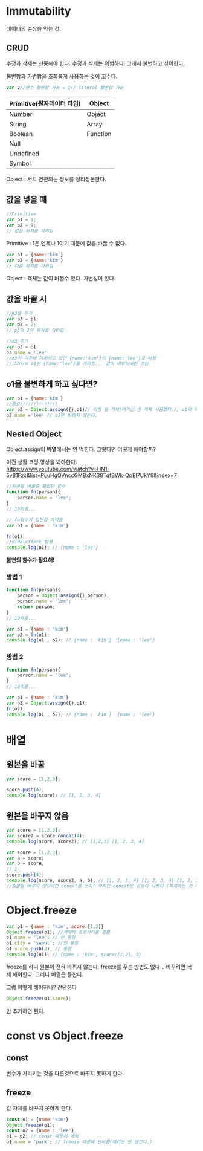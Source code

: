 # Immutability
데이터의 손상을 막는 것.
## CRUD
수정과 삭제는 신중해야 한다.
수정과 삭제는 위험하다.
그래서 불변하고 싶어한다.

불변함과 가변함을 조화롭게 사용하는 것이 고수다.

```js
var v//변수 불변함 가능 = 1// literal 불변함 가능
```

|Primitive(원자데이터 타입)|Object|
|---|---|
|Number| Object|
|String|Array|
|Boolean|Function|
|Null||
|Undefined||
|Symbol||

Object : 서로 연관되는 정보를 정리정돈한다.

## 값을 넣을 때
```js
//Primitive
var p1 = 1;
var p2 = 1; 
// 같은 위치를 가리킴
```
Primitive : 1은 언제나 1이기 때문에 값을 바꿀 수 없다.
```js
var o1 = {name:'kim'}
var o2 = {name:'kim'}
// 다른 위치를 가리킴
```
Object : 객체는 값이 바뀔수 있다. 가변성이 있다.

## 값을 바꿀 시
```js
//p3를 추가
var p3 = p1;
var p3 = 2;
// p3가 2의 위치를 가리킴

//o3 추가
var o3 = o1
o3.name = 'lee'
//o3가 기존에 가리키고 있던 {name:'kim'}이 {name:'lee'}로 바뀜 
//그러므로 o1은 {name:'lee'}를 가리킴... 값이 바뀌어버린 것임
```
## o1을 불변하게 하고 싶다면?
```js
var o1 = {name:'kim'}
//중요!!!!!!!!!!!!!!
var o2 = Object.assign({},o1)// 리턴 될 객체(여기선 빈 객체 사용했다.), o1과 똑같은 객체가 복제된다.
o2.name ='lee' // o1은 바뀌지 않는다.
```

## Nested Object
Object.assign이 **배열**에서는 안 먹힌다. 그렇다면 어떻게 해야할까?

이건 생활 코딩 영상을 봐야한다.   
https://www.youtube.com/watch?v=HN1-5v81Fzc&list=PLuHgQVnccGMBxNK38TqfBWk-QpEI7UkY8&index=7


```js
//원본을 바꿀줄 몰랐던 함수
function fn(person){
    person.name = 'lee';
}
// 10억줄...

// fn함수가 있던걸 까먹음
var o1 = {name : 'kim'}

fn(o1);
//side effect 발생
console.log(o1); // {name : 'lee'} 
```

**불변의 함수가 필요해!**
### 방법 1
```js
function fn(person){
    person = Object.assign({},person);
    person.name = 'lee';
    return person;
}
// 10억줄...

var o1 = {name : 'kim'}
var o2 = fn(o1);
console.log(o1 , o2); // {name : 'kim'}  {name : 'lee'} 
```
### 방법 2
```js
function fn(person){
    person.name = 'lee';
}
// 10억줄...

var o1 = {name : 'kim'}
var o2 = Object.assign({},o1);
fn(o2);
console.log(o1 , o2); // {name : 'kim'}  {name : 'lee'} 
```

# 배열

## 원본을 바꿈
```js
var score = [1,2,3];

score.push(4);
console.log(score); // [1, 2, 3, 4]
```
## 원본을 바꾸지 않음
```js
var score = [1,2,3];
var score2 = score.concat(4);
console.log(score, score2); // [1,2,3] [1, 2, 3, 4]
```

```js
var score = [1,2,3];
var a = score;
var b = score;
// 1~
score.push(4);
console.log(score, score2, a, b); // [1, 2, 3, 4] [1, 2, 3, 4] [1, 2, 3, 4] 
//원본을 바꾸지 않으려면 concat을 쓰자! 하지만 concat은 성능이 나쁘다 (복제하는 것 때문에)
```

# Object.freeze

```js
var o1 = {name : 'kim', score:[1,2]}
Object.freeze(o1); //객체의 프로퍼티를 얼림
o1.name = 'lee'; // 안 통함
o1.city = 'seoul'; //안 통함
o1.score.push(3); // 통함
console.log(o1); // {name : 'kim', score:[1,2], 3}
```

freeze를 하니 원본이 전혀 바뀌지 않는다.
freeze를 푸는 방법도 없다... 바꾸려면 복제 해야한다.
그러나 배열은 통한다.

그럼 어떻게 해야하나?
간단하다
```js
Object.freeze(o1.score);
```
만 추가하면 된다.

# const vs Object.freeze
## const 
변수가 가리키는 것을 다른것으로 바꾸지 못하게 한다.
## freeze
값 자체를 바꾸지 못하게 한다.

```js
const o1 = {name:'kim'}
Object.freeze(o1);
const o2 = {name : 'lee'}
o1 = o2; // const 때문에 에러
o1.name = 'park'; // freeze 때문에 안바뀜(에러는 안 생긴다.)
```
